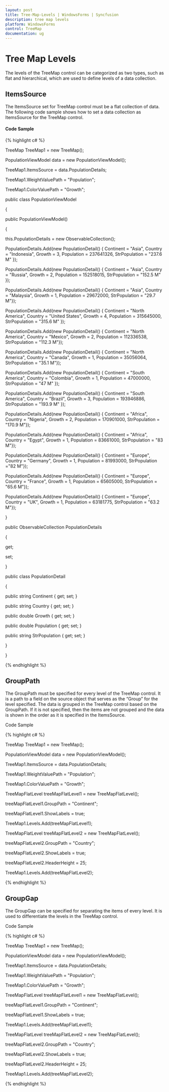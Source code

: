 ```yaml
---
layout: post
title: Tree-Map-Levels | WindowsForms | Syncfusion
description: tree map levels
platform: WindowsForms
control: TreeMap 
documentation: ug
---
```


# Tree Map Levels

The levels of the TreeMap control can be categorized as two types, such as flat and hierarchical, which are used to define levels of a data collection. 

## ItemsSource

The ItemsSource set for TreeMap control must be a flat collection of data. The following code sample shows how to set a data collection as ItemsSource for the TreeMap control.

#### Code Sample

{% highlight c# %}

TreeMap TreeMap1 = new TreeMap();

PopulationViewModel data = new PopulationViewModel();                     

TreeMap1.ItemsSource = data.PopulationDetails;

TreeMap1.WeightValuePath = "Population";

TreeMap1.ColorValuePath = "Growth";



public class PopulationViewModel

{

public PopulationViewModel()

{

this.PopulationDetails = new ObservableCollection<PopulationDetail>();

PopulationDetails.Add(new PopulationDetail() { Continent = "Asia", Country = "Indonesia", Growth = 3, Population = 237641326, StrPopulation = "237.6 M" });

PopulationDetails.Add(new PopulationDetail() { Continent = "Asia", Country = "Russia", Growth = 2, Population = 152518015, StrPopulation = "152.5 M" });

PopulationDetails.Add(new PopulationDetail() { Continent = "Asia", Country = "Malaysia", Growth = 1, Population = 29672000, StrPopulation  = "29.7 M"});

PopulationDetails.Add(new PopulationDetail() { Continent = "North America", Country = "United States", Growth = 4, Population = 315645000, StrPopulation = "315.6 M" });

PopulationDetails.Add(new PopulationDetail() { Continent = "North America", Country = "Mexico", Growth = 2, Population = 112336538, StrPopulation = "112.3 M"});

PopulationDetails.Add(new PopulationDetail() { Continent = "North America", Country = "Canada", Growth = 1, Population = 35056064, StrPopulation = "35.1 M"});

PopulationDetails.Add(new PopulationDetail() { Continent = "South America", Country = "Colombia", Growth = 1, Population = 47000000, StrPopulation = "47 M" });

PopulationDetails.Add(new PopulationDetail() { Continent = "South America", Country = "Brazil", Growth = 3, Population = 193946886, StrPopulation = "193.9 M" });

PopulationDetails.Add(new PopulationDetail() { Continent = "Africa", Country = "Nigeria", Growth = 2, Population = 170901000, StrPopulation = "170.9 M"});

PopulationDetails.Add(new PopulationDetail() { Continent = "Africa", Country = "Egypt", Growth = 1, Population = 83661000, StrPopulation = "83 M"});

PopulationDetails.Add(new PopulationDetail() { Continent = "Europe", Country = "Germany", Growth = 1, Population = 81993000, StrPopulation ="82 M"});

PopulationDetails.Add(new PopulationDetail() { Continent = "Europe", Country = "France", Growth = 1, Population = 65605000, StrPopulation  = "65.6 M"});

PopulationDetails.Add(new PopulationDetail() { Continent = "Europe", Country = "UK", Growth = 1, Population = 63181775, StrPopulation = "63.2 M"});

}

public ObservableCollection<PopulationDetail> PopulationDetails

{

get;

set;

}

public class PopulationDetail

{

public string Continent { get; set; }

public string Country { get; set; }

public double Growth { get; set; }

public double Population { get; set; }

public string StrPopulation { get; set; }

}

}  

{% endhighlight %}

## GroupPath

The GroupPath must be specified for every level of the TreeMap control. It is a path to a field on the source object that serves as the “Group” for the level specified. The data is grouped in the TreeMap control based on the GroupPath. If it is not specified, then the items are not grouped and the data is shown in the order as it is specified in the ItemsSource.



Code Sample

{% highlight c# %}

TreeMap TreeMap1 = new TreeMap();

PopulationViewModel data = new PopulationViewModel();

TreeMap1.ItemsSource = data.PopulationDetails;



TreeMap1.WeightValuePath = "Population";

TreeMap1.ColorValuePath = "Growth";

TreeMapFlatLevel treeMapFlatLevel1 = new TreeMapFlatLevel();

treeMapFlatLevel1.GroupPath = "Continent";

treeMapFlatLevel1.ShowLabels = true;



TreeMap1.Levels.Add(treeMapFlatLevel1);



TreeMapFlatLevel treeMapFlatLevel2 = new TreeMapFlatLevel();

treeMapFlatLevel2.GroupPath = "Country";

treeMapFlatLevel2.ShowLabels = true;

treeMapFlatLevel2.HeaderHeight = 25;



TreeMap1.Levels.Add(treeMapFlatLevel2);

{% endhighlight %}

## GroupGap

The GroupGap can be specified for separating the items of every level. It is used to differentiate the levels in the TreeMap control.

Code Sample

{% highlight c# %}

TreeMap TreeMap1 = new TreeMap();

PopulationViewModel data = new PopulationViewModel();

TreeMap1.ItemsSource = data.PopulationDetails;

TreeMap1.WeightValuePath = "Population";

TreeMap1.ColorValuePath = "Growth";

TreeMapFlatLevel treeMapFlatLevel1 = new TreeMapFlatLevel();

treeMapFlatLevel1.GroupPath = "Continent";

treeMapFlatLevel1.ShowLabels = true;

TreeMap1.Levels.Add(treeMapFlatLevel1);



TreeMapFlatLevel treeMapFlatLevel2 = new TreeMapFlatLevel();

treeMapFlatLevel2.GroupPath = "Country";

treeMapFlatLevel2.ShowLabels = true;

treeMapFlatLevel2.HeaderHeight = 25;

TreeMap1.Levels.Add(treeMapFlatLevel2);

{% endhighlight %}